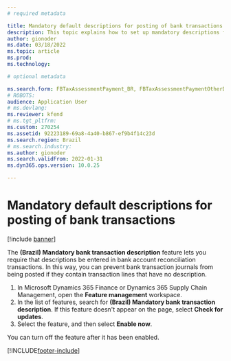 ```yaml
---
# required metadata

title: Mandatory default descriptions for posting of bank transactions
description: This topic explains how to set up mandatory descriptions for bank account reconciliation transactions.
author: gionoder
ms.date: 03/18/2022
ms.topic: article
ms.prod: 
ms.technology: 

# optional metadata

ms.search.form: FBTaxAssessmentPayment_BR, FBTaxAssessmentPaymentOtherDebits_BR
# ROBOTS: 
audience: Application User
# ms.devlang: 
ms.reviewer: kfend
# ms.tgt_pltfrm: 
ms.custom: 270254
ms.assetid: 92223189-69a8-4a40-b867-ef9b4f14c23d
ms.search.region: Brazil
# ms.search.industry: 
ms.author: gionoder
ms.search.validFrom: 2022-01-31
ms.dyn365.ops.version: 10.0.25

---
```


# Mandatory default descriptions for posting of bank transactions

[!include [banner](../includes/banner.md)]

The **(Brazil) Mandatory bank transaction description** feature lets you require that descriptions be entered in bank account reconciliation transactions. In this way, you can prevent bank transaction journals from being posted if they contain transaction lines that have no description.

1. In Microsoft Dynamics 365 Finance or Dynamics 365 Supply Chain Management, open the **Feature management** workspace.
2. In the list of features, search for **(Brazil) Mandatory bank transaction description**. If this feature doesn't appear on the page, select **Check for updates**.
3. Select the feature, and then select **Enable now**.

You can turn off the feature after it has been enabled.

[!INCLUDE[footer-include](../../includes/footer-banner.md)]
